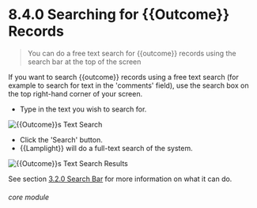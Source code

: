 # 8.4.0  <i class="fas fa-trophy"></i> Searching for {{Outcome}} Records

> You can do a free text search for {{outcome}} records using the search bar at the top of the screen



If you want to search {{outcome}} records using a free text search (for example to search for text in the 'comments'
field), use the search box on the top right-hand corner of your screen.

- Type in the text you wish to search for.

![{{Outcome}}s Text Search](8.4.0a.png)

- Click the 'Search' button.
- {{Lamplight}} will do a full-text search of the system.

![{{Outcome}}s Text Search Results](8.4.0b.png)

See section [3.2.0 Search Bar](/help/index/p/3.2.0) for more information on what it can do.

###### core module

